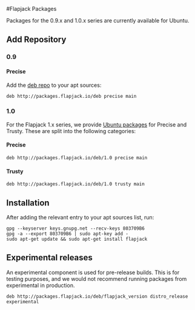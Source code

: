#Flapjack Packages

Packages for the 0.9.x and 1.0.x series are currently available for Ubuntu.

## Add Repository

### 0.9
#### Precise
Add the [deb repo](http://packages.flapjack.io/deb) to your apt sources:

```
deb http://packages.flapjack.io/deb precise main
```

### 1.0
For the Flapjack 1.x series, we provide [Ubuntu packages](http://packages.flapjack.io/deb/1.0) for Precise and Trusty.  These are split into the following categories:

#### Precise

```
deb http://packages.flapjack.io/deb/1.0 precise main
```

#### Trusty

```
deb http://packages.flapjack.io/deb/1.0 trusty main
```

## Installation

After adding the relevant entry to your apt sources list, run:

```
gpg --keyserver keys.gnupg.net --recv-keys 803709B6
gpg -a --export 803709B6 | sudo apt-key add -
sudo apt-get update && sudo apt-get install flapjack
```

## Experimental releases

An experimental component is used for pre-release builds.  This is for testing purposes, and we would not recommend running packages from experimental in production.

```
deb http://packages.flapjack.io/deb/flapjack_version distro_release experimental
```
